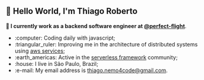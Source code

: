 ## :wave: Hello World, I'm Thiago Roberto
**:office: I currently work as a backend software engineer at [@perfect-flight](https://github.com/perfect-flight)**.

<ul>
  <li>:computer: Coding daily with javascript;</li>
  <li>:triangular_ruler: Improving me in the architecture of distributed systems using <a href="https://github.com/aws">aws services</a>;</li>
  <li>:earth_americas: Active in the <a href="https://github.com/serverless">serverless framework</a> community;</li>
  <li>:house: I live in São Paulo, Brazil;</li>
  <li>:e-mail: My email address is <a href="mailto:thiago.nemo4code@gmail.com">thiago.nemo4code@gmail.com</a>.</li>
</ul>
